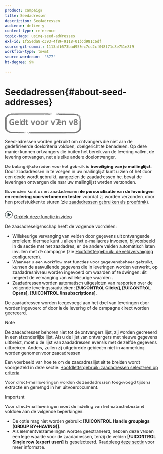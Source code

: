 ```yaml
---
product: campaign
title: Seedadressen
description: Seedadressen
audience: delivery
content-type: reference
topic-tags: using-seed-addresses
exl-id: 1f55eda8-c393-4f86-9118-01bcd981c6df
source-git-commit: 1113afb573bad958ec7cc2cf008f71c8e751e8f9
workflow-type: tm+mt
source-wordcount: '377'
ht-degree: 9%

---
```


# Seedadressen{#about-seed-addresses}

![](../../assets/common.svg)

Seed-adressen worden gebruikt om ontvangers die niet aan de gedefinieerde doelcriteria voldoen, doelgericht te benaderen. Op deze manier kunnen ontvangers die buiten het bereik van de levering vallen, de levering ontvangen, net als elke andere doelontvanger.

De belangrijkste reden voor het gebruik is **beveiliging van je mailinglijst**. Door zaadadressen in te voegen in uw mailinglijst kunt u zien of het door een derde wordt gebruikt, aangezien de zaadadressen het bevat de leveringen ontvangen die naar uw mailinglijst worden verzonden.

Bovendien kunt u met zaadadressen **de personalisatie van de leveringen en rendering voorvertonen en testen** voordat zij worden verzonden, door hen proefstukken te sturen (zie [zaadadressen gebruiken als proefdruk](steps-defining-the-target-population.md#using-seed-addresses-as-proof)).

![](assets/do-not-localize/how-to-video.png) [Ontdek deze functie in video](steps-defining-the-target-population.md#seeds-and-proofs-video)

De zaadadreseigenschap heeft de volgende voordelen:

* Willekeurige vervanging van velden door gegevens uit ontvangende profielen: hiermee kunt u alleen het e-mailadres invoeren, bijvoorbeeld in de sectie met het zaadadres, en de andere velden automatisch laten invullen met de campagne (zie [Hoofdlettergebruik: de veldvervanging configureren](use-case--configuring-the-field-substitution.md)).
* Wanneer u een workflow met functies voor gegevensbeheer gebruikt, kunnen de aanvullende gegevens die in leveringen worden verwerkt, op zaadadresniveau worden ingevoerd om waarden af te dwingen: dit negeert de vervanging van willekeurige waarden .
* Zaadadressen worden automatisch uitgesloten van rapporten over de volgende leveringsstatistieken: **[!UICONTROL Clicks]**, **[!UICONTROL Opens]**, **[!UICONTROL Unsubscriptions]**.

De zaadadressen worden toegevoegd aan het doel van leveringen door worden ingevoerd of door in de levering of de campagne direct worden gecreeerd.

>[!NOTE]
>
>De zaadadressen behoren niet tot de ontvangers lijst, zij worden gecreeerd in een afzonderlijke lijst. Als u de lijst van ontvangers met nieuwe gegevens uitbreidt, moet u de lijst van zaadadressen evenals met de zelfde gegevens uitbreiden. Anders, zullen zij uitgebreide gebieden niet in aanmerking worden genomen voor zaadadressen.
>
>Een voorbeeld van hoe te om de zaadadreslijst uit te breiden wordt voorgesteld in deze sectie: [Hoofdlettergebruik: zaadadressen selecteren op criteria](use-case--selecting-seed-addresses-on-criteria.md).

Voor direct-mailleveringen worden de zaadadressen toegevoegd tijdens extractie en gemengd in het uitvoerdocument.

>[!IMPORTANT]
>
>Voor direct-mailleveringen moet de indeling van het extractiebestand voldoen aan de volgende beperkingen:
>
>* De optie mag niet worden gebruikt **[!UICONTROL Handle groupings (GROUP BY+HAVING)]**.
>* Als elementverzamelingen worden geëxtraheerd, hebben deze velden een lege waarde voor de zaadadressen, tenzij de velden **[!UICONTROL Single row (expert user)]** is geselecteerd. Raadpleeg [deze sectie](../../platform/using/executing-export-jobs.md#step-7---data-formatting) voor meer informatie.
>

